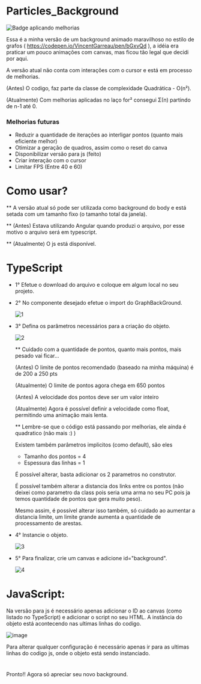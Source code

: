 # Particles_Background
![Badge aplicando melhorias](https://img.shields.io/badge/Status-Aplicando_melhorias-orange)

Essa é a minha versão de um background animado maravilhoso no estilo de grafos ( https://codepen.io/VincentGarreau/pen/bGxvQd ), a idéia era praticar um pouco animações com canvas, mas ficou tão legal que decidi por aqui.

A versão atual não conta com interações com o cursor e está em processo de melhorias.

(Antes) O codigo, faz parte da classe de complexidade Quadrática - O(n²).

(Atualmente) Com melhorias aplicadas no laço for² consegui Σ(n) partindo de n-1 até 0.

### Melhorias futuras

- Reduzir a quantidade de iterações ao interligar pontos (quanto mais eficiente melhor)
- Otimizar a geração de quadros, assim como o reset do canva
- Disponibilizar versão para js (feito)
- Criar interação com o cursor
- Limitar FPS (Entre 40 e 60)

# Como usar?

** A versão atual só pode ser utilizada como background do body e está setada com um tamanho fixo (o tamanho total da janela).

** (Antes) Estava utilizando Angular quando produzi o arquivo, por esse motivo o arquivo será em typescript.

** (Atualmente) O js está disponível.

# TypeScript

- 1° Efetue o download do arquivo e coloque em algum local no seu projeto.
- 2° No componente desejado efetue o import do GraphBackGround.
  
  ![1](https://github.com/CostaJoseff/Particles_Background/assets/97255656/944597c8-5417-4265-8bc0-69a9b25506be)

- 3° Defina os parâmetros necessários para a criação do objeto.
  
  ![2](https://github.com/CostaJoseff/Particles_Background/assets/97255656/cd0dbfcc-fdfb-4b79-9dde-e08a196f8a97)
  
  ** Cuidado com a quantidade de pontos, quanto mais pontos, mais pesado vai ficar...
  
  (Antes) O limite de pontos recomendado (baseado na minha máquina) é de 200 a 250 pts
  
  (Atualmente) O limite de pontos agora chega em 650 pontos

  (Antes) A velocidade dos pontos deve ser um valor inteiro
  
  (Atualmente) Agora é possível definir a velocidade como float, permitindo uma animação mais lenta.
  
  ** Lembre-se que o código está passando por melhorias, ele ainda é quadratico (não mais :) )
  
  Existem também parâmetros implicitos (como default), são eles
    - Tamanho dos pontos = 4
    - Espessura das linhas = 1
      
  É possível alterar, basta adicionar os 2 parametros no construtor.

  É possível também alterar a distancia dos links entre os pontos (não deixei como parametro da class pois seria uma arma no seu PC pois ja temos quantidade de pontos que gera muito peso).
  
  Mesmo assim, é possível alterar isso também, só cuidado ao aumentar a distancia limite, um limite grande aumenta a quantidade de processamento de arestas.
  
- 4° Instancie o objeto.
  
  ![3](https://github.com/CostaJoseff/Particles_Background/assets/97255656/01e09e1d-c119-4e25-a792-d1ebbcfae975)

  
- 5° Para finalizar, crie um canvas e adicione id="background".
  
  ![4](https://github.com/CostaJoseff/Particles_Background/assets/97255656/00649653-cb6f-4358-8e8f-a731d97d12f2)

#

# JavaScript:

Na versão para js é necessário apenas adicionar o ID ao canvas (como listado no TypeScript) e adicionar o script no seu HTML. A instância do objeto está acontecendo nas ultimas linhas do codigo.

![image](https://github.com/CostaJoseff/Particles_Background/assets/97255656/184bf65d-7086-4f7b-afa5-d04945b15a80)

Para alterar qualquer configuração é necessário apenas ir para as ultimas linhas do codigo js, onde o objeto está sendo instanciado.

#
Pronto!!
Agora só apreciar seu novo background.


